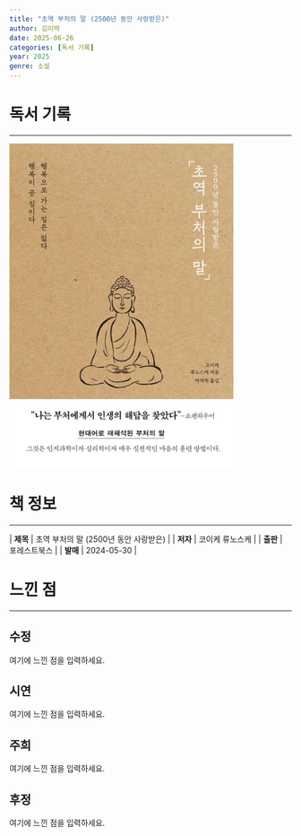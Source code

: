```yaml
---
title: "초역 부처의 말 (2500년 동안 사랑받은)"
author: 김이박
date: 2025-06-26
categories: [독서 기록]
year: 2025
genre: 소설
---
```


# **독서 기록**
---
<img src="../assets/img/cover/book-010.jpg" alt="책 이미지" width="400"/>

# **책 정보**
---

| **제목** | 초역 부처의 말 (2500년 동안 사랑받은) |
| **저자** | 코이케 류노스케    |
| **출판** | 포레스트북스   |
| **발매** | 2024-05-30  |

# **느낀 점**
---
## **수정**
여기에 느낀 점을 입력하세요.

## **시연**
여기에 느낀 점을 입력하세요.

## **주희**
여기에 느낀 점을 입력하세요.

## **후정**
여기에 느낀 점을 입력하세요.
